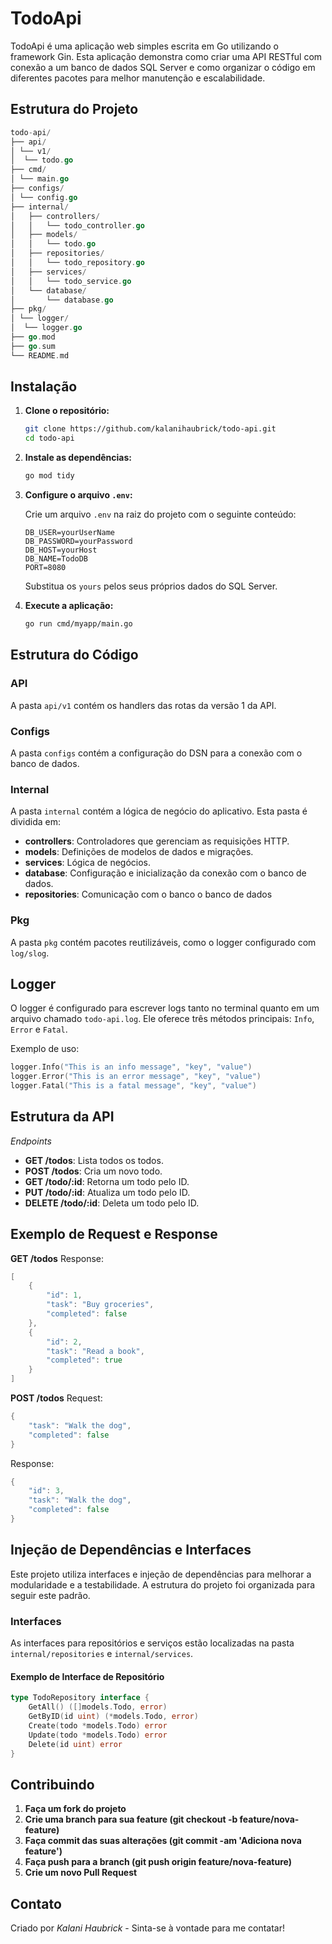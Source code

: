 # TodoApi

TodoApi é uma aplicação web simples escrita em Go utilizando o framework Gin. Esta aplicação demonstra como criar uma API RESTful com conexão a um banco de dados SQL Server e como organizar o código em diferentes pacotes para melhor manutenção e escalabilidade.

## Estrutura do Projeto
```go
todo-api/
├── api/
│ └── v1/
│  └── todo.go
├── cmd/
│ └── main.go
├── configs/
│ └── config.go
├── internal/
│   ├── controllers/
│   │   └── todo_controller.go
│   ├── models/
│   │   └── todo.go
│   ├── repositories/
│   │   └── todo_repository.go
│   ├── services/
│   │   └── todo_service.go
│   └── database/
│       └── database.go
├── pkg/
│ └── logger/
│  └── logger.go
├── go.mod
├── go.sum
└── README.md
```

## Instalação

1. **Clone o repositório:**

    ```sh
    git clone https://github.com/kalanihaubrick/todo-api.git
    cd todo-api
    ```

2. **Instale as dependências:**

    ```sh
    go mod tidy
    ```

3. **Configure o arquivo `.env`:**

    Crie um arquivo `.env` na raiz do projeto com o seguinte conteúdo:

    ```env
    DB_USER=yourUserName
    DB_PASSWORD=yourPassword
    DB_HOST=yourHost
    DB_NAME=TodoDB
    PORT=8080
    ```

    Substitua os `yours` pelos seus próprios dados do SQL Server.

4. **Execute a aplicação:**

    ```sh
    go run cmd/myapp/main.go
    ```

## Estrutura do Código

### API

A pasta `api/v1` contém os handlers das rotas da versão 1 da API.

### Configs

A pasta `configs` contém a configuração do DSN para a conexão com o banco de dados.

### Internal

A pasta `internal` contém a lógica de negócio do aplicativo. Esta pasta é dividida em:

- **controllers**: Controladores que gerenciam as requisições HTTP.
- **models**: Definições de modelos de dados e migrações.
- **services**: Lógica de negócios.
- **database**: Configuração e inicialização da conexão com o banco de dados.
- **repositories**: Comunicação com o banco o banco de dados

### Pkg

A pasta `pkg` contém pacotes reutilizáveis, como o logger configurado com `log/slog`.

## Logger

O logger é configurado para escrever logs tanto no terminal quanto em um arquivo chamado `todo-api.log`. Ele oferece três métodos principais: `Info`, `Error` e `Fatal`.

Exemplo de uso:

```go
logger.Info("This is an info message", "key", "value")
logger.Error("This is an error message", "key", "value")
logger.Fatal("This is a fatal message", "key", "value")
```

## Estrutura da API

*Endpoints*
- **GET /todos**: Lista todos os todos.
- **POST /todos**: Cria um novo todo.
- **GET /todo/:id**: Retorna um todo pelo ID.
- **PUT /todo/:id**: Atualiza um todo pelo ID.
- **DELETE /todo/:id**: Deleta um todo pelo ID.

## Exemplo de Request e Response
**GET /todos**
Response:
```go
[
    {
        "id": 1,
        "task": "Buy groceries",
        "completed": false
    },
    {
        "id": 2,
        "task": "Read a book",
        "completed": true
    }
]
```

**POST /todos**
Request:
```go
{
    "task": "Walk the dog",
    "completed": false
}
```

Response:
```go
{
    "id": 3,
    "task": "Walk the dog",
    "completed": false
}
```

## Injeção de Dependências e Interfaces

Este projeto utiliza interfaces e injeção de dependências para melhorar a modularidade e a testabilidade. A estrutura do projeto foi organizada para seguir este padrão.

### Interfaces

As interfaces para repositórios e serviços estão localizadas na pasta `internal/repositories` e `internal/services`.

#### Exemplo de Interface de Repositório

```go
type TodoRepository interface {
    GetAll() ([]models.Todo, error)
    GetByID(id uint) (*models.Todo, error)
    Create(todo *models.Todo) error
    Update(todo *models.Todo) error
    Delete(id uint) error
}
```
## Contribuindo

1. **Faça um fork do projeto**
2. **Crie uma branch para sua feature (git checkout -b feature/nova-feature)**
3. **Faça commit das suas alterações (git commit -am 'Adiciona nova feature')**
4. **Faça push para a branch (git push origin feature/nova-feature)**
5. **Crie um novo Pull Request**

## Contato
Criado por *Kalani Haubrick* - Sinta-se à vontade para me contatar!
